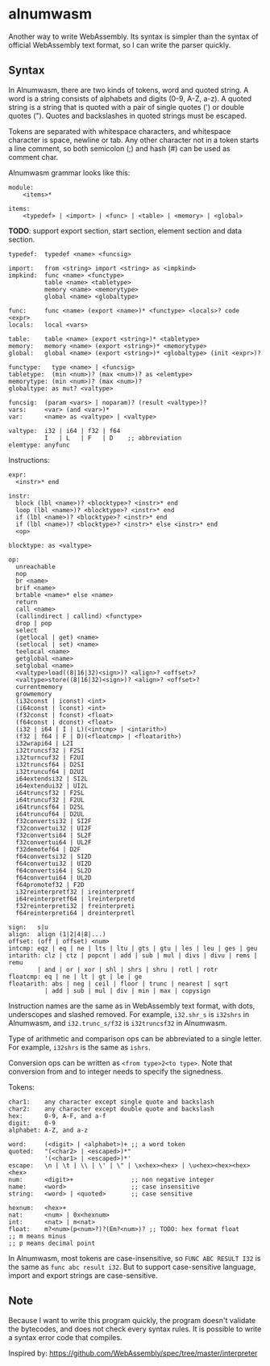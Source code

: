 # alnumwasm

Another way to write WebAssembly. Its syntax is simpler than the syntax of official WebAssembly text format, so I can write the parser quickly.

## Syntax

In Alnumwasm, there are two kinds of tokens, word and quoted string. A word is a string consists of alphabets and digits (0-9, A-Z, a-z). A quoted string is a string that is quoted with a pair of single quotes (') or double quotes ("). Quotes and backslashes in quoted strings must be escaped.

Tokens are separated with whitespace characters, and whitespace character is space, newline or tab. Any other character not in a token starts a line comment, so both semicolon (;) and hash (#) can be used as comment char.

Alnumwasm grammar looks like this:

```
module:
    <items>*

items:
    <typedef> | <import> | <func> | <table> | <memory> | <global>
```

**TODO**: support export section, start section, element section and data section.

```
typedef:  typedef <name> <funcsig>

import:   from <string> import <string> as <impkind>
impkind:  func <name> <functype>
          table <name> <tabletype>
          memory <name> <memorytype>
          global <name> <globaltype>

func:     func <name> (export <name>)* <functype> <locals>? code <expr>
locals:   local <vars>

table:    table <name> (export <string>)* <tabletype>
memory:   memory <name> (export <string>)* <memorytype>
global:   global <name> (export <string>)* <globaltype> (init <expr>)?

functype:   type <name> | <funcsig>
tabletype:  (min <num>)? (max <num>)? as <elemtype>
memorytype: (min <num>)? (max <num>)?
globaltype: as mut? <valtype>

funcsig:  (param <vars> | noparam)? (result <valtype>)?
vars:     <var> (and <var>)*
var:      <name> as <valtype> | <valtype>

valtype:  i32 | i64 | f32 | f64
          I   | L   | F   | D    ;; abbreviation
elemtype: anyfunc
```

Instructions:

```
expr:
  <instr>* end

instr:
  block (lbl <name>)? <blocktype>? <instr>* end
  loop (lbl <name>)? <blocktype>? <instr>* end
  if (lbl <name>)? <blocktype>? <instr>* end
  if (lbl <name>)? <blocktype>? <instr>* else <instr>* end
  <op>

blocktype: as <valtype>

op:
  unreachable
  nop
  br <name>
  brif <name>
  brtable <name>* else <name>
  return
  call <name>
  (callindirect | callind) <functype>
  drop | pop
  select
  (getlocal | get) <name>
  (setlocal | set) <name>
  teelocal <name>
  getglobal <name>
  setglobal <name>
  <valtype>load((8|16|32)<sign>)? <align>? <offset>?
  <valtype>store((8|16|32)<sign>)? <align>? <offset>?
  currentmemory
  growmemory
  (i32const | iconst) <int>
  (i64const | lconst) <int>
  (f32const | fconst) <float>
  (f64const | dconst) <float>
  (i32 | i64 | I | L)(<intcmp> | <intarith>)
  (f32 | f64 | F | D)(<floatcmp> | <floatarith>)
  i32wrapi64 | L2I
  i32truncsf32 | F2SI
  i32turncuf32 | F2UI
  i32truncsf64 | D2SI
  i32truncuf64 | D2UI
  i64extendsi32 | SI2L
  i64extendui32 | UI2L
  i64truncsf32 | F2SL
  i64truncuf32 | F2UL
  i64truncsf64 | D2SL
  i64truncuf64 | D2UL
  f32convertsi32 | SI2F
  f32convertui32 | UI2F
  f32convertsi64 | SL2F
  f32convertui64 | UL2F
  f32demotef64 | D2F
  f64convertsi32 | SI2D
  f64convertui32 | UI2D
  f64convertsi64 | SL2D
  f64convertui64 | UL2D
  f64promotef32 | F2D
  i32reinterpretf32 | ireinterpretf
  i64reinterpretf64 | lreinterpretd
  f32reinterpreti32 | freinterpreti
  f64reinterpreti64 | dreinterpretl
  
sign:   s|u
align:  align (1|2|4|8|...)
offset: (off | offset) <num>
intcmp: eqz | eq | ne | lts | ltu | gts | gtu | les | leu | ges | geu
intarith: clz | ctz | popcnt | add | sub | mul | divs | divu | rems | remu
        | and | or | xor | shl | shrs | shru | rotl | rotr
floatcmp: eq | ne | lt | gt | le | ge
floatarith: abs | neg | ceil | floor | trunc | nearest | sqrt
          | add | sub | mul | div | min | max | copysign
```

Instruction names are the same as in WebAssembly text format, with dots, underscopes and slashed removed. For example, `i32.shr_s` is `i32shrs` in Alnumwasm, and `i32.trunc_s/f32` is `i32truncsf32` in Alnumwasm.

Type of arithmetic and comparison ops can be abbreviated to a single letter. For example, `i32shrs` is the same as `ishrs`.

Conversion ops can be written as `<from type>2<to type>`. Note that conversion from and to integer needs to specify the signedness.

Tokens:

```
char1:    any character except single quote and backslash
char2:    any character except double quote and backslash
hex:      0-9, A-F, and a-f
digit:    0-9
alphabet: A-Z, and a-z

word:     (<digit> | <alphabet>)+ ;; a word token
quoted:   "(<char2> | <escaped>)*"
          '(<char1> | <escaped>)*'
escape:   \n | \t | \\ | \' | \" | \x<hex><hex> | \u<hex><hex><hex><hex>
num:      <digit>+                ;; non negative integer
name:     <word>                  ;; case insensitive
string:   <word> | <quoted>       ;; case sensitive

hexnum:   <hex>+
nat:      <num> | 0x<hexnum>
int:      <nat> | m<nat>
float:    m?<num>(p<num>?)?(Em?<num>)? ;; TODO: hex format float
;; m means minus
;; p means decimal point
```

In Alnumwasm, most tokens are case-insensitive, so `FUNC ABC RESULT I32` is the same as `func abc result i32`. But to support case-sensitive language, import and export strings are case-sensitive.

## Note

Because I want to write this program quickly, the program doesn't validate the bytecodes, and does not check every syntax rules. It is possible to write a syntax error code that compiles.

Inspired by: https://github.com/WebAssembly/spec/tree/master/interpreter
